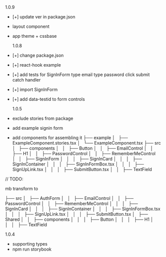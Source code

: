 1.0.9

- [+] update ver in package.json
- layout component
- app theme + cssbase

  1.0.8

- [+] change package.json
- [+] react-hook example
- [+] add tests for SignInForm
  type email
  type password
  click submit
  catch handler
- [+] import SignInForm
- [+] add data-testid to form controls

  1.0.5

- exclude stories from package
- add example signin form
- add components for assembling it
  ├── example
  │   ├── ExampleComponent.stories.tsx
  │   └── ExampleComponent.tsx
  ├── src
  │   ├── components
  │   │   ├── Button
  │   │   ├── EmailControl
  │   │   ├── H1
  │   │   ├── PasswordControl
  │   │   ├── RememberMeControl
  │   │   ├── SignInForm
  │   │   │   ├── SignInCard
  │   │   │   ├── SignInContainer
  │   │   │   ├── SignInFormBox.tsx
  │   │   │   ├── SignUpLink.tsx
  │   │   │   ├── SubmitButton.tsx
  │   │   ├── TextField

// TODO:

mb transform to

├── src
│   ├── AuthForm
│   │   ├── EmailControl
│   │   ├── PasswordControl
│   │   ├── RememberMeControl
│   │   │   ├── SignInCard
│   │   │   ├── SignInContainer
│   │   │   ├── SignInFormBox.tsx
│   │   │   ├── SignUpLink.tsx
│   │   │   ├── SubmitButton.tsx
│   ├── Shared
│   │   ├── components
│   │   │   ├── Button
│   │   │   ├── H1
│   │   │   ├── TextField

1.0.4

- supporting types
- npm run storybook
